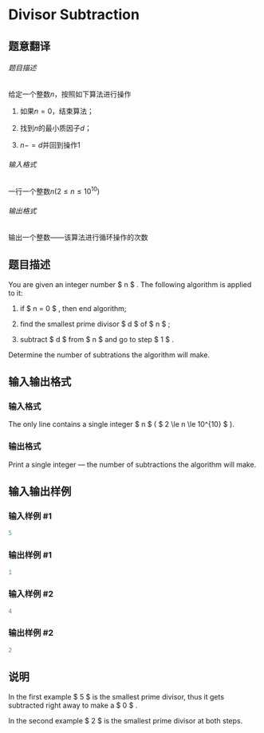 # Divisor Subtraction

## 题意翻译

###### 题目描述

给定一个整数$n$，按照如下算法进行操作

1. 如果$n=0$，结束算法；

1. 找到$n$的最小质因子$d$；

1. $n-=d$并回到操作$1$

###### 输入格式

一行一个整数$n(2\leq n\leq 10^{10})$

###### 输出格式

输出一个整数——该算法进行循环操作的次数 

## 题目描述

You are given an integer number $ n $ . The following algorithm is applied to it:

1. if $ n = 0 $ , then end algorithm;

2. find the smallest prime divisor $ d $ of $ n $ ;

3. subtract $ d $ from $ n $ and go to step $ 1 $ .

Determine the number of subtrations the algorithm will make.

## 输入输出格式

### 输入格式

The only line contains a single integer $ n $ ( $ 2 \le n \le 10^{10} $ ).

### 输出格式

Print a single integer — the number of subtractions the algorithm will make.

## 输入输出样例

### 输入样例 #1

```cpp
5

```
### 输出样例 #1

```cpp
1

```
### 输入样例 #2

```cpp
4

```
### 输出样例 #2

```cpp
2

```
## 说明

In the first example $ 5 $ is the smallest prime divisor, thus it gets subtracted right away to make a $ 0 $ .

In the second example $ 2 $ is the smallest prime divisor at both steps.

